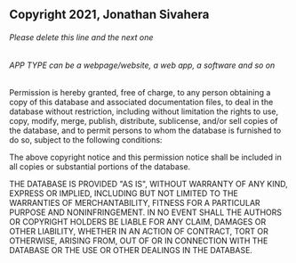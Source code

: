 ## Copyright 2021, Jonathan Sivahera

###### Please delete this line and the next one
###### APP TYPE can be a webpage/website, a web app, a software and so on

Permission is hereby granted, free of charge, to any person obtaining a copy of this database and associated documentation files, to deal in the database without restriction, including without limitation the rights to use, copy, modify, merge, publish, distribute, sublicense, and/or sell copies of the database, and to permit persons to whom the database is furnished to do so, subject to the following conditions:

The above copyright notice and this permission notice shall be included in all copies or substantial portions of the database.

THE DATABASE IS PROVIDED "AS IS", WITHOUT WARRANTY OF ANY KIND, EXPRESS OR IMPLIED, INCLUDING BUT NOT LIMITED TO THE WARRANTIES OF MERCHANTABILITY, FITNESS FOR A PARTICULAR PURPOSE AND NONINFRINGEMENT. IN NO EVENT SHALL THE AUTHORS OR COPYRIGHT HOLDERS BE LIABLE FOR ANY CLAIM, DAMAGES OR OTHER LIABILITY, WHETHER IN AN ACTION OF CONTRACT, TORT OR OTHERWISE, ARISING FROM, OUT OF OR IN CONNECTION WITH THE DATABASE OR THE USE OR OTHER DEALINGS IN THE DATABASE.
